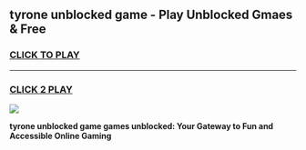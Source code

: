
## tyrone unblocked game - Play Unblocked Gmaes & Free
<h3>
<a href="https://news.freeplayer.one?title=tyrone_unblocked_game&ref=16F">CLICK TO PLAY</a></h3>
<hr>

<h3>
<a href="https://news.freeplayer.one?title=tyrone_unblocked_game&ref=16F">CLICK 2 PLAY</a>
  
</h3>

<a href="https://news.freeplayer.one?title=tyrone_unblocked_game&ref=16F/"><img src="https://clearcache.store/games.png"></a>


**tyrone unblocked game games unblocked: Your Gateway to Fun and Accessible Online Gaming**
